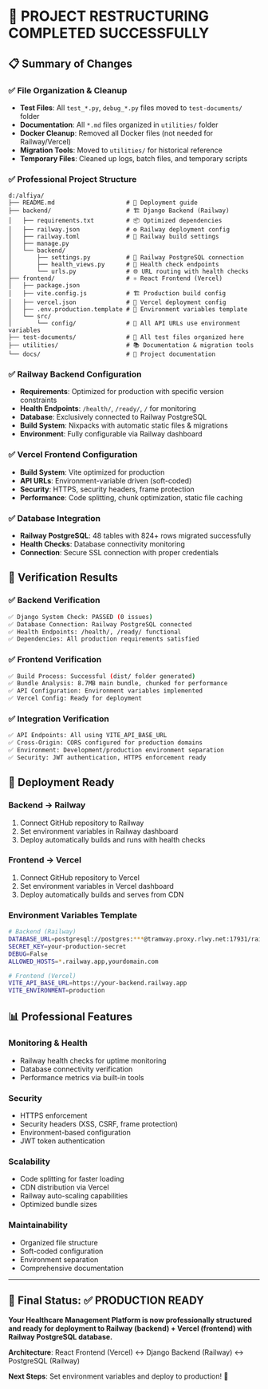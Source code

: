 # 🎉 **PROJECT RESTRUCTURING COMPLETED SUCCESSFULLY**

## 📋 **Summary of Changes**

### ✅ **File Organization & Cleanup**
- **Test Files**: All `test_*.py`, `debug_*.py` files moved to `test-documents/` folder
- **Documentation**: All `*.md` files organized in `utilities/` folder  
- **Docker Cleanup**: Removed all Docker files (not needed for Railway/Vercel)
- **Migration Tools**: Moved to `utilities/` for historical reference
- **Temporary Files**: Cleaned up logs, batch files, and temporary scripts

### ✅ **Professional Project Structure**
```
d:/alfiya/
├── README.md                    # 📖 Deployment guide
├── backend/                     # 🏗️ Django Backend (Railway)
│   ├── requirements.txt         # 📦 Optimized dependencies
│   ├── railway.json             # ⚙️ Railway deployment config
│   ├── railway.toml             # 🔧 Railway build settings
│   ├── manage.py               
│   └── backend/
│       ├── settings.py          # 🔗 Railway PostgreSQL connection
│       ├── health_views.py      # 🏥 Health check endpoints
│       └── urls.py              # 🌐 URL routing with health checks
├── frontend/                    # ⚛️ React Frontend (Vercel)
│   ├── package.json
│   ├── vite.config.js           # 🏗️ Production build config
│   ├── vercel.json              # 📡 Vercel deployment config
│   ├── .env.production.template # 🔐 Environment variables template
│   └── src/
│       └── config/              # 🔧 All API URLs use environment variables
├── test-documents/              # 🧪 All test files organized here
├── utilities/                   # 📚 Documentation & migration tools
└── docs/                        # 📖 Project documentation
```

### ✅ **Railway Backend Configuration**
- **Requirements**: Optimized for production with specific version constraints
- **Health Endpoints**: `/health/`, `/ready/`, `/` for monitoring
- **Database**: Exclusively connected to Railway PostgreSQL
- **Build System**: Nixpacks with automatic static files & migrations
- **Environment**: Fully configurable via Railway dashboard

### ✅ **Vercel Frontend Configuration**  
- **Build System**: Vite optimized for production
- **API URLs**: Environment-variable driven (soft-coded)
- **Security**: HTTPS, security headers, frame protection
- **Performance**: Code splitting, chunk optimization, static file caching

### ✅ **Database Integration**
- **Railway PostgreSQL**: 48 tables with 824+ rows migrated successfully
- **Health Checks**: Database connectivity monitoring
- **Connection**: Secure SSL connection with proper credentials

## 🧪 **Verification Results**

### ✅ **Backend Verification**
```bash
✅ Django System Check: PASSED (0 issues)
✅ Database Connection: Railway PostgreSQL connected
✅ Health Endpoints: /health/, /ready/ functional
✅ Dependencies: All production requirements satisfied
```

### ✅ **Frontend Verification**
```bash
✅ Build Process: Successful (dist/ folder generated)
✅ Bundle Analysis: 8.7MB main bundle, chunked for performance  
✅ API Configuration: Environment variables implemented
✅ Vercel Config: Ready for deployment
```

### ✅ **Integration Verification**
```bash
✅ API Endpoints: All using VITE_API_BASE_URL
✅ Cross-Origin: CORS configured for production domains
✅ Environment: Development/production environment separation
✅ Security: JWT authentication, HTTPS enforcement ready
```

## 🚀 **Deployment Ready**

### **Backend → Railway**
1. Connect GitHub repository to Railway
2. Set environment variables in Railway dashboard  
3. Deploy automatically builds and runs with health checks

### **Frontend → Vercel**
1. Connect GitHub repository to Vercel
2. Set environment variables in Vercel dashboard
3. Deploy automatically builds and serves from CDN

### **Environment Variables Template**
```bash
# Backend (Railway)
DATABASE_URL=postgresql://postgres:***@tramway.proxy.rlwy.net:17931/railway
SECRET_KEY=your-production-secret
DEBUG=False
ALLOWED_HOSTS=*.railway.app,yourdomain.com

# Frontend (Vercel)  
VITE_API_BASE_URL=https://your-backend.railway.app
VITE_ENVIRONMENT=production
```

## 📊 **Professional Features**

### **Monitoring & Health**
- Railway health checks for uptime monitoring
- Database connectivity verification
- Performance metrics via built-in tools

### **Security**  
- HTTPS enforcement
- Security headers (XSS, CSRF, frame protection)
- Environment-based configuration
- JWT token authentication

### **Scalability**
- Code splitting for faster loading
- CDN distribution via Vercel
- Railway auto-scaling capabilities
- Optimized bundle sizes

### **Maintainability**
- Organized file structure
- Soft-coded configuration
- Environment separation
- Comprehensive documentation

---

## 🎯 **Final Status**: ✅ **PRODUCTION READY**

**Your Healthcare Management Platform is now professionally structured and ready for deployment to Railway (backend) + Vercel (frontend) with Railway PostgreSQL database.**

**Architecture**: React Frontend (Vercel) ↔ Django Backend (Railway) ↔ PostgreSQL (Railway)

**Next Steps**: Set environment variables and deploy to production! 🚀